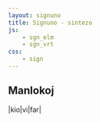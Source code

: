 ```yaml
---
layout: signuno
title: Signuno - sintezo
js:
    - sgn_elm
    - sgn_vrt
css:
    - sign
---
```


<!--

https://www.sutton-signwriting.io/signmaker
-->


## Manlokoj

<div id="gestoj">


|kio|vi|far|


<!--
|admon|akv|asert|
|ŝalm|vers|vin|

|onkl|hom|triumf|

|stult|teori|absurd|

|mi|parol|gestolingv|

|unu|tri|dek|

|tiu|kio|neniam|
-->

</div>

<script>

function sintezo(formulo) {
    re_frm = /^([a-zA-Z])@(\d\d)([*\\/\$~+-=#_^]{0,2})$/;

    // korekto de pozicio estu duona grandecdiferenco
    // tiel ke mezpunktoj koincidos
    function delta(s1,s2) {
        const g1 = ssw.ttf.fsw.symbolSize(s1);
        const g2 = ssw.ttf.fsw.symbolSize(s2);
        if (g1&&g2)
            return [g2[0]-g1[0],g2[1]-g1[1]];
    }

    // trovu simbolon de certa tipo/intervalo en gesto
    /*
    intervaloj de simboltipoj vd. ĉap. 2.3.3 en
    https://datatracker.ietf.org/doc/id/draft-slevinski-formal-signwriting-09.html#name-formal-signwriting-in-ascii
    all symbols 	S100 - S38b 	U+40001 -U+4F480
    writing 	    S100 - S37e 	U+40001 -U+4EFA0
    --
    hand 	        S100 - S204 	U+40001 -U+461E0
    movement 	    S205 - S2f6 	U+461E1 -U+4BCA0
    dynamic 	    S2f7 - S2fe 	U+4BCA1 -U+4BFA0
    head 	        S2ff - S36c 	U+4BFA1 -U+4E8E0
    hcenter 	    S2ff - S36c 	U+4BFA1 -U+4E8E0
    vcenter 	    S2ff - S375 	U+4BFA1 -U+4EC40
    trunk 	        S36d - S375 	U+4E8E1 -U+4EC40
    limb 	        S376 - S37e 	U+4EC41 -U+4EFA0
    location 	    S37f - S386 	U+4EFA1 -U+4F2A0
    punctuation 	S387 - S38b 	U+4F2A1 -U+4F480
    */
    function trovu_smb(parsed,xde=0x15a,xal=0x15a,i0=0) {
        for (let i=i0; i<parsed.spatials.length; i++) {
            const s = parsed.spatials[i];
            const hex = parseInt(s.symbol.substring(1,4),16)
            if (xde <= hex && hex <= xal) {
                return i;
            };
        }
        return -1;
    }

    // distanco inter la mezpunktoj de du simboloj
    // (tiom ni ŝovas ĉiujn simbolojn, kiujn ni volas enmeti en la geston)
    function dist(s1,s2) {
        if (s1 && s2) {
            // simbolgrandcoj
            const g1 = ssw.ttf.fsw.symbolSize(s1.symbol);
            const g2 = ssw.ttf.fsw.symbolSize(s2.symbol);
            // simbolmezpunktoj
            const M1 = [s1.coord[0]+g1[0]/2,
                        s1.coord[1]+g1[1]/2];
            const M2 = [s2.coord[0]+g2[0]/2,
                        s2.coord[1]+g2[1]/2];
            return [M2[0]-M1[0],M2[1]-M1[1]];
        }
    }

    function mansintezo(lf,pf) {

        let pp = ssw.fsw.parse.sign(pf);

        if (lf[0] == 'S') {

            // analizu la literon kaj la manlokon (geston)
            const lp = ssw.fsw.parse.symbol(lf);

            pp.spatials.forEach((s,i) => {
                if (s.symbol.substring(0,4) == 'S15a') {
                    // anstataŭigu la platan manon per la speciala mansigno de la litero
                    const d = delta(s.symbol,lp.symbol); // grandecdiferenco de la du mansignoj
                    // korektu je duono de d
                    s.coord = [
                        Math.trunc(s.coord[0]-d[0]/2),
                        Math.trunc(s.coord[1]-d[1]/2)];

                    s.symbol = lp.symbol.substring(0,4)+s.symbol.substring(4,6);
                    //pp.spatials[i] = s;
                }
            });
/*
            // se la litero estas unuopa simbolo, ni povas
            // simple anstatŭigi la bazon (S999)
            // sed evtl. adaptu la poziciojn laŭ simbolgrandeco
            const gesto = pf
                .replace(/S15a([0-9a-z]{2})(\d{3})x(\d{3})/ig,
                    (m,s,l,a) => {
                        const d = delta(`S15a${s}`,lf);
                        const x = Math.trunc(parseInt(l)-d[0]/2);
                        const y = Math.trunc(parseInt(a)-d[1]/2);
                        const nova = `${lf.substring(0,4)}${s}${x}x${y}`;
                        return nova;
                    });
            return ssw.ttf.fsw.signNormalize(gesto);
            */
        } else {
            // se la litero konsistas el kelkaj simboloj (ekz-mano+movo),
            // ni devas ĉiujn kopii kune, sed reletive al la mezpunktoj
            // de la du manoj

            // ni unue trovu la mansimbolon (S100..S204) en lf
            // la aliaj estas supoze la fingro/manmovaj simboloj
            //lf.match(/S[12])...

            // analizu la litersignon kaj la manlokon (geston)
            const lp = ssw.fsw.parse.sign(lf);

            //const gmano = trovu_smb(pp,0x15a,0x15a);

            // la litersignoj havu nur unu manosimbolon
            // la aliaj estas movoj
            const li = trovu_smb(lp,0x100,0x204);
            lmano = (li>=0)? lp.spatials[li] : undefined;

            pp.spatials.forEach((s,i) => {

                // ni unue anstataŭigas la manon kaj korektas la pozicion
                if (s.symbol.substring(0,4) == 'S15a') {
                    const d = delta(s.symbol,lmano.symbol);
                    s.coord = [
                        Math.trunc(s.coord[0]-d[0]/2),
                        Math.trunc(s.coord[1]-d[1]/2)];

                    s.symbol = lmano.symbol.substring(0,4)+s.symbol.substring(4,6);

                    // ni nun aldonas ĉiujn aliajn simbolojn el lf movante ilin...
                    const dmov = dist(s,lmano);
                    let j = trovu_smb(lp,0x205,0x2fe);
                    while (j>=0) {
                        const s = lp.spatials[j];
                        const coord = [
                            Math.trunc(s.coord[0]-dmov[0]),
                            Math.trunc(s.coord[1]-dmov[1])];
                        pp.spatials.push({
                            coord: coord,
                            symbol: s.symbol
                        });
                        j = trovu_smb(lp,0x205,0x2fe,j+1);
                    }
                }
            });

/*
            // ni unue anstataŭigas la manon kaj korektas la pozicion
            let gesto = pf
                .replace(/S15a([0-9a-z]{2})(\d{3})x(\d{3})/ig,
                    (m,s,l,a) => {
                        const d = delta(`S15a${s}`,lf.substring(M2,M2+6));
                        const x = Math.trunc(parseInt(l)-d[0]/2);
                        const y = Math.trunc(parseInt(a)-d[1]/2);
                        const nova = `${lf.substring(M1,M1+4)}${s}${x}x${y}`;
                        return nova;
                    });
*/
        }
        return pp;
    }

    // trovu en vortaro
    if (formulo) try {
        const fm = re_frm.exec(formulo);

        // literformulo (a..Z)
        const lf = fm[1]? sgn_elm[fm[1]]: undefined
        // poziciformulo (manlokoj @00..@64)
        const pf = fm[2]? sgn_elm['@'+fm[2]]: undefined;
        // aldona movo/tuŝo ks
        const mf = fm[3]? sgn_elm[fm[3]]: undefined;

        console.debug("l: "+lf+ " p: "+pf);

        const gesto = mansintezo(lf,pf);

        // se ĉestas movsigno aldonu ĝin
        if (mf) {
            gesto.spatials.push({
                coord: [500,500],
                symbol: mf
            });
        }

        return ssw.ttf.fsw.signNormalize(ssw.fsw.compose.sign(gesto));

    } catch(error) {
        console.error(error)
    }
}

signune(()=>{
    const abc = document.querySelectorAll("#gestoj table tr")
        .forEach((tr) => {
            // kopiu la tabellinion
            const _tr = tr.cloneNode(true);
            // traduku al Signuno
           for (const td of _tr.children) {
              // trovu tekstojn de la ĉeloj en la vortaro
              // forigu (...) antaŭe
              const text = td.textContent;
              const frm = sgn_vrt[text];
              const sgn = sintezo(frm);

              if (frm) td.setAttribute("data-frm",frm);
              if (sgn) td.setAttribute("data-sgn",sgn); //+"-C");
           }
           tr.insertAdjacentElement("afterend",_tr)
        });
},0);
</script>
